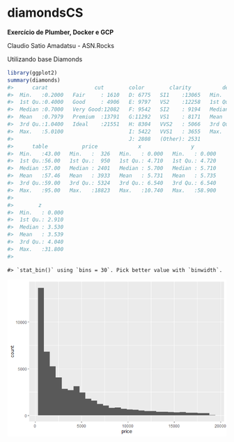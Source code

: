 
<!-- README.md is generated from README.Rmd. Please edit that file -->

# diamondsCS

<!-- badges: start -->
<!-- badges: end -->

**Exercício de Plumber, Docker e GCP**

Claudio Satio Amadatsu - ASN.Rocks

Utilizando base Diamonds

``` r
library(ggplot2)
summary(diamonds)
#>      carat               cut        color        clarity          depth      
#>  Min.   :0.2000   Fair     : 1610   D: 6775   SI1    :13065   Min.   :43.00  
#>  1st Qu.:0.4000   Good     : 4906   E: 9797   VS2    :12258   1st Qu.:61.00  
#>  Median :0.7000   Very Good:12082   F: 9542   SI2    : 9194   Median :61.80  
#>  Mean   :0.7979   Premium  :13791   G:11292   VS1    : 8171   Mean   :61.75  
#>  3rd Qu.:1.0400   Ideal    :21551   H: 8304   VVS2   : 5066   3rd Qu.:62.50  
#>  Max.   :5.0100                     I: 5422   VVS1   : 3655   Max.   :79.00  
#>                                     J: 2808   (Other): 2531                  
#>      table           price             x                y         
#>  Min.   :43.00   Min.   :  326   Min.   : 0.000   Min.   : 0.000  
#>  1st Qu.:56.00   1st Qu.:  950   1st Qu.: 4.710   1st Qu.: 4.720  
#>  Median :57.00   Median : 2401   Median : 5.700   Median : 5.710  
#>  Mean   :57.46   Mean   : 3933   Mean   : 5.731   Mean   : 5.735  
#>  3rd Qu.:59.00   3rd Qu.: 5324   3rd Qu.: 6.540   3rd Qu.: 6.540  
#>  Max.   :95.00   Max.   :18823   Max.   :10.740   Max.   :58.900  
#>                                                                   
#>        z         
#>  Min.   : 0.000  
#>  1st Qu.: 2.910  
#>  Median : 3.530  
#>  Mean   : 3.539  
#>  3rd Qu.: 4.040  
#>  Max.   :31.800  
#> 
```

    #> `stat_bin()` using `bins = 30`. Pick better value with `binwidth`.

![](README_files/figure-gfm/unnamed-chunk-3-1.png)<!-- -->
